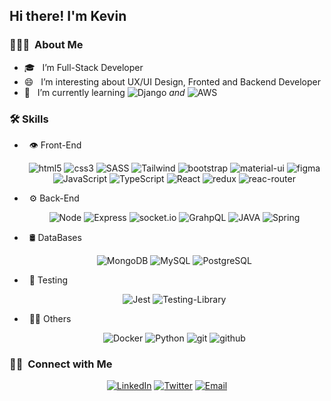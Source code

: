 ## Hi there! I'm Kevin


### 👨🏻‍💻 &nbsp;About Me

- 🎓 &nbsp; I’m Full-Stack Developer
- 😄 &nbsp; I’m interesting about UX/UI Design, Fronted and Backend Developer
- 🌱 &nbsp; I’m currently learning ![Django](https://img.shields.io/badge/django-%23092E20.svg?style=for-the-badge&logo=django&logoColor=white) *and* ![AWS](https://img.shields.io/badge/Amazon_AWS-FF9900?style=for-the-badge&logo=amazonaws&logoColor=white)


### 🛠 Skills
<ul>
  <li>
    <p>&nbsp; 👁️ Front-End</p>
    <p align="center">
      <img alt="html5" src="https://img.shields.io/badge/HTML5-E34F26?style=for-the-badge&logo=html5&logoColor=white"/>
      <img alt="css3" src="https://img.shields.io/badge/CSS3-1572B6?style=for-the-badge&logo=css3&logoColor=white"/>
      <img alt="SASS" src="https://img.shields.io/badge/Sass-CC6699?style=for-the-badge&logo=sass&logoColor=white"/>
      <img alt="Tailwind" src="https://img.shields.io/badge/Tailwind_CSS-38B2AC?style=for-the-badge&logo=tailwind-css&logoColor=white"/>
      <img alt="bootstrap" src="https://img.shields.io/badge/Bootstrap-563D7C?style=for-the-badge&logo=bootstrap&logoColor=white"/>
      <img alt="material-ui" src="https://img.shields.io/badge/Material--UI-0081CB?style=for-the-badge&logo=material-ui&logoColor=white"/>
      <img alt="figma" src="https://img.shields.io/badge/Figma-F24E1E?style=for-the-badge&logo=figma&logoColor=white"/>
      <img alt="JavaScript" src="https://img.shields.io/badge/JavaScript-F7DF1E?style=for-the-badge&logo=javascript&logoColor=black"/>
      <img alt="TypeScript" src="https://img.shields.io/badge/TypeScript-007ACC?style=for-the-badge&logo=typescript&logoColor=white"/>
      <img alt="React" src="https://img.shields.io/badge/React-20232A?style=for-the-badge&logo=react&logoColor=61DAFB"/>
      <img alt="redux" src="https://img.shields.io/badge/Redux-593D88?style=for-the-badge&logo=redux&logoColor=white"/>
      <img alt="reac-router" src="https://img.shields.io/badge/React_Router-CA4245?style=for-the-badge&logo=react-router&logoColor=white"/>
    </p>
  </li>
  
  <li>
    <p>&nbsp; ⚙️ Back-End</p>
    <p align="center">
      <img alt="Node" src="https://img.shields.io/badge/Node.js-43853D?style=for-the-badge&logo=node.js&logoColor=white"/>
      <img alt="Express" src="https://img.shields.io/badge/Express.js-404D59?style=for-the-badge"/>
      <img alt="socket.io" src="https://img.shields.io/badge/Socket.io-black?style=for-the-badge&logo=socket.io&badgeColor=010101"/>
      <img alt="GrahpQL" src="https://img.shields.io/badge/-GraphQL-E10098?style=for-the-badge&logo=graphql&logoColor=white"/>
      <img alt="JAVA" src="https://img.shields.io/badge/Java-ED8B00?style=for-the-badge&logo=openjdk&logoColor=white"/>
      <img alt="Spring" src="https://img.shields.io/badge/Spring-6DB33F?style=for-the-badge&logo=spring&logoColor=white"/>
    </p>
  </li>

  <li>
    <p>&nbsp; 🛢 DataBases</p>
    <p align="center">
      <img alt="MongoDB" src="https://img.shields.io/badge/MongoDB-4EA94B?style=for-the-badge&logo=mongodb&logoColor=white"/>
      <img alt="MySQL" src="https://img.shields.io/badge/MySQL-005C84?style=for-the-badge&logo=mysql&logoColor=white"/>
      <img alt="PostgreSQL" src="https://img.shields.io/badge/PostgreSQL-316192?style=for-the-badge&logo=postgresql&logoColor=white"/>
    </p>
  </li>

  <li>
    <p>&nbsp; 🚀 Testing</p>
    <p align="center">
      <img alt="Jest" src="https://img.shields.io/badge/Jest-323330?style=for-the-badge&logo=Jest&logoColor=white"/>
      <img alt="Testing-Library" src="https://img.shields.io/badge/testing%20library-323330?style=for-the-badge&logo=testing-library&logoColor=red"/>
    </p>
  </li>

   <li>
    <p>&nbsp; 👨‍💻 Others</p>
    <p align="center">
      <img alt="Docker" src="https://img.shields.io/badge/docker-%230db7ed.svg?style=for-the-badge&logo=docker&logoColor=white"/>
      <img alt="Python" src="https://img.shields.io/badge/Python-14354C?style=for-the-badge&logo=python&logoColor=white"/>
      <img alt="git" src="https://img.shields.io/badge/GIT-E44C30?style=for-the-badge&logo=git&logoColor=white"/>
      <img alt="github" src="https://img.shields.io/badge/GitHub-100000?style=for-the-badge&logo=github&logoColor=white"/>
    </p>
  </li>
</ul>



### 🤝🏻 &nbsp;Connect with Me

<p align="center">
<a href="https://www.linkedin.com/in/kevin-paez-gallardo" target="_blank"><img alt="LinkedIn" src="https://img.shields.io/badge/LinkedIn-0077B5?style=for-the-badge&logo=linkedin&logoColor=white"></a>
<a href="https://twitter.com/jkevxx" target="_blank"><img alt="Twitter" src="https://img.shields.io/badge/Twitter-1DA1F2?style=for-the-badge&logo=twitter&logoColor=white"></a>
<a href="mailto:kevin.paez1010@gmail.com" target="_blank"><img alt="Email" src="https://img.shields.io/badge/Gmail-D14836?style=for-the-badge&logo=gmail&logoColor=white"></a>
</p>


<!--
**jkevxx/jkevxx** is a ✨ _special_ ✨ repository because its `README.md` (this file) appears on your GitHub profile.

Here are some ideas to get you started:

- 🔭 I’m currently working on ...
- 🌱 I’m currently learning ...
- 👯 I’m looking to collaborate on ...
- 🤔 I’m looking for help with ...
- 💬 Ask me about ...
- 📫 How to reach me: ...
- 😄 Pronouns: ...
- ⚡ Fun fact: ...
-->
